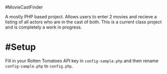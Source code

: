 #MovieCastFinder

A mostly PHP based project. Allows users to enter 2 movies and recieve a listing of all actors who are in the cast of both. This is a current class project and is completely a work in progress.

#Setup
======

Fill in your Rotten Tomatoes API key in `config-sample.php` and then rename `config-sample.php` to `config.php`.
